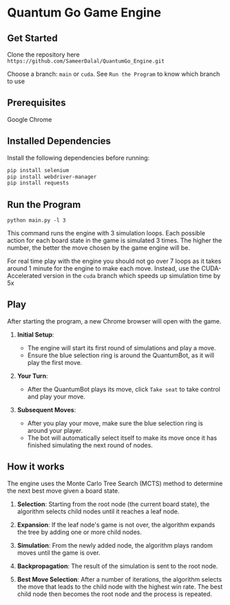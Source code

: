 # Quantum Go Game Engine

## Get Started

Clone the repository here `https://github.com/SameerDalal/QuantumGo_Engine.git`

Choose a branch: `main` or `cuda`. See `Run the Program` to know which branch to use

## Prerequisites
Google Chrome

## Installed Dependencies

Install the following dependencies before running:

```bash
pip install selenium
pip install webdriver-manager
pip install requests
```

## Run the Program

`python main.py -l 3`

This command runs the engine with 3 simulation loops. Each possible action for each board state in the game is simulated 3 times. The higher the number, the better the move chosen by the game engine will be. 

For real time play with the engine you should not go over 7 loops as it takes around 1 minute for the engine to make each move. Instead, use the CUDA-Accelerated version in the `cuda` branch which speeds up simulation time by 5x

## Play

After starting the program, a new Chrome browser will open with the game.

1. **Initial Setup**:
   - The engine will start its first round of simulations and play a move.
   - Ensure the blue selection ring is around the QuantumBot, as it will play the first move.

2. **Your Turn**:
   - After the QuantumBot plays its move, click `Take seat` to take control and play your move.

3. **Subsequent Moves**:
   - After you play your move, make sure the blue selection ring is around your player.
   - The bot will automatically select itself to make its move once it has finished simulating the next round of nodes.


## How it works

The engine uses the Monte Carlo Tree Search (MCTS) method to determine the next best move given a board state. 

1. **Selection**: Starting from the root node (the current board state), the algorithm selects child nodes until it reaches a leaf node.

2. **Expansion**: If the leaf node's game is not over, the algorithm expands the tree by adding one or more child nodes.

3. **Simulation**: From the newly added node, the algorithm plays random moves until the game is over.

4. **Backpropagation**: The result of the simulation is sent to the root node. 

5. **Best Move Selection**: After a number of iterations, the algorithm selects the move that leads to the child node with the highest win rate. The best child node then becomes the root node and the process is repeated.
